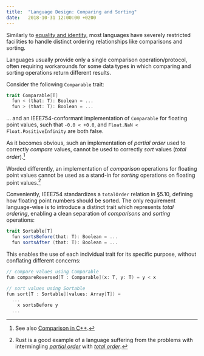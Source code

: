 ```yaml
---
title:  "Language Design: Comparing and Sorting"
date:   2018-10-31 12:00:00 +0200
---
```


Similarly to [equality and identity](equality-and-identity-part1), most languages have severely restricted facilities to handle distinct ordering relationships like comparisons and sorting.

Languages usually provide only a single comparison operation/protocol, often requiring workarounds for some data types in which comparing and sorting operations return different results.

Consider the following `Comparable` trait:

```scala
trait Comparable[T]
  fun < (that: T): Boolean = ...
  fun > (that: T): Boolean = ...
```

... and an IEEE754-conformant implementation of `Comparable` for floating point values, such that `-0.0 < +0.0`, and `Float.NaN < Float.PositiveInfinity` are both false.

As it becomes obvious, such an implementation of _partial order_ used to correctly _compare_ values, cannot be used to correctly _sort_ values (_total order_).[^1]

Worded differently, an implementation of _comparison_ operations for floating point values cannot be used as a stand-in for _sorting_ operations on floating point values.[^2]

Conveniently, IEEE754 standardizes a `totalOrder` relation in §5.10, defining how floating point numbers should be sorted.
The only requirement language-wise is to introduce a distinct trait which represents _total ordering_, enabling a clean separation of _comparisons_ and _sorting_ operations:


```scala
trait Sortable[T]
  fun sortsBefore(that: T): Boolean = ...
  fun sortsAfter (that: T): Boolean = ...
```

This enables the use of each individual trait for its specific purpose, without conflating different concerns:

```scala
// compare values using Comparable
fun compareReversed[T : Comparable](x: T, y: T) = y < x

// sort values using Sortable
fun sort[T : Sortable](values: Array[T]) =
  ...
    x sortsBefore y
  ...
```

[^1]: See also [Comparison in C++](http://www.open-std.org/jtc1/sc22/wg21/docs/papers/2015/n4367.html#Floating).
[^2]: Rust is a good example of a language suffering from the problems with intermingling [_partial order_](https://doc.rust-lang.org/std/cmp/trait.PartialOrd.html) with [_total order_](https://doc.rust-lang.org/std/cmp/trait.Ord.html).